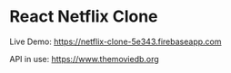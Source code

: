# React Netflix Clone

Live Demo: https://netflix-clone-5e343.firebaseapp.com

API in use: https://www.themoviedb.org


